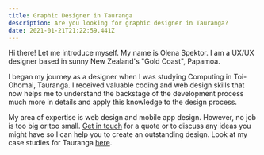 ```yaml
---
title: Graphic Designer in Tauranga
description: Are you looking for graphic designer in Tauranga?
date: 2021-01-21T21:22:59.441Z
---
```

Hi there! Let me introduce myself. My name is Olena Spektor. I am a UX/UX designer based in sunny New Zealand's "Gold Coast", Papamoa. 

I began my journey as a designer when I was studying Computing in Toi-Ohomai, Tauranga. I received valuable coding and web design skills that now helps me to understand the backstage of the development process much more in details and apply this knowledge to the design process. 

My area of expertise is web design and mobile app design. However, no job is too big or too small. [Get in touch](https://www.olenaspektor.com/contact/) for a quote or to discuss any ideas you might have so I can help you to create an outstanding design.
Look at my case studies for Tauranga [here](https://www.olenaspektor.com/portfolio/).